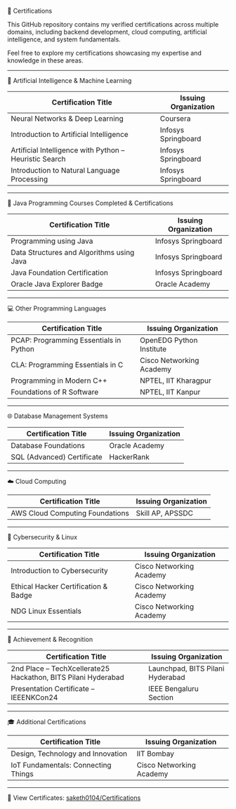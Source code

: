 📜 Certifications

This GitHub repository contains my verified certifications across multiple domains, including backend development, cloud computing, artificial intelligence, and system fundamentals.

Feel free to explore my certifications showcasing my expertise and knowledge in these areas.

---

🧠 Artificial Intelligence & Machine Learning

| Certification Title                                    | Issuing Organization |
| ------------------------------------------------------ | -------------------- |
| Neural Networks & Deep Learning                        | Coursera             |
| Introduction to Artificial Intelligence                | Infosys Springboard  |
| Artificial Intelligence with Python – Heuristic Search | Infosys Springboard  |
| Introduction to Natural Language Processing            | Infosys Springboard  |

---

🍵 Java Programming Courses Completed & Certifications

| Certification Title                       | Issuing Organization |
| ------------------------------------------| -------------------- |
| Programming using Java                    | Infosys Springboard  |
| Data Structures and Algorithms using Java | Infosys Springboard  |
| Java Foundation Certification             | Infosys Springboard  |
| Oracle Java Explorer Badge                | Oracle Academy       |

---

💻 Other Programming Languages

| Certification Title                    | Issuing Organization     |
| -------------------------------------- | ------------------------ |
| PCAP: Programming Essentials in Python | OpenEDG Python Institute |
| CLA: Programming Essentials in C       | Cisco Networking Academy |
| Programming in Modern C++              | NPTEL, IIT Kharagpur     |
| Foundations of R Software              | NPTEL, IIT Kanpur        |

---

🌐 Database Management Systems 

| Certification Title             | Issuing Organization            |
| ------------------------------- | ------------------------------- |
| Database Foundations            | Oracle Academy                  |
| SQL (Advanced) Certificate             | HackerRank               |

---

☁️ Cloud Computing

| Certification Title             | Issuing Organization |
| ------------------------------- | -------------------- |
| AWS Cloud Computing Foundations | Skill AP, APSSDC     |

---

🔐 Cybersecurity & Linux

| Certification Title                  | Issuing Organization     |
| ------------------------------------ | ------------------------ |
| Introduction to Cybersecurity        | Cisco Networking Academy |
| Ethical Hacker Certification & Badge | Cisco Networking Academy |
| NDG Linux Essentials                 | Cisco Networking Academy |

---

🏅 Achievement & Recognition

| Certification Title                                           | Issuing Organization             |
| ------------------------------------------------------------- | -------------------------------- |
| 2nd Place – TechXcellerate25 Hackathon, BITS Pilani Hyderabad | Launchpad, BITS Pilani Hyderabad |
| Presentation Certificate – IEEENKCon24                        | IEEE Bengaluru Section           |

---

🎓 Additional Certifications

| Certification Title                 | Issuing Organization     |
| ----------------------------------- | ------------------------ |
| Design, Technology and Innovation   | IIT Bombay               |
| IoT Fundamentals: Connecting Things | Cisco Networking Academy |

---

📁 View Certificates: [saketh0104/Certifications](https://github.com/saketh0104/Certifications)
